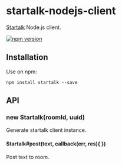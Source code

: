# startalk-nodejs-client

[Startalk](http://startalk.trifort.jp/) Node.js client.

[![npm version](https://badge.fury.io/js/startalk.svg)](http://badge.fury.io/js/startalk)

## Installation

Use on npm:

```
npm install startalk --save
```

## API

### new Startalk(roomId, uuid)

Generate startalk client instance.

#### Startalk#post(text, callback(err, res){ })

Post text to room.
